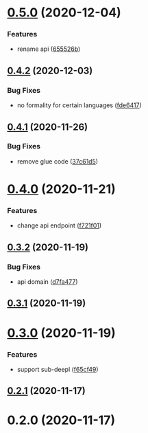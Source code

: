 # [0.5.0](https://github.com/geekdada/bob-plugin-deepl-translate/compare/v0.4.2...v0.5.0) (2020-12-04)


### Features

* rename api ([655526b](https://github.com/geekdada/bob-plugin-deepl-translate/commit/655526b410e6c3690b595633a868d149776cfc26))



## [0.4.2](https://github.com/geekdada/bob-plugin-deepl-translate/compare/v0.4.1...v0.4.2) (2020-12-03)


### Bug Fixes

* no formality for certain languages ([fde6417](https://github.com/geekdada/bob-plugin-deepl-translate/commit/fde6417c38424d8b55adae2be01187db78829095))



## [0.4.1](https://github.com/geekdada/bob-plugin-deepl-translate/compare/v0.4.0...v0.4.1) (2020-11-26)


### Bug Fixes

* remove glue code ([37c61d5](https://github.com/geekdada/bob-plugin-deepl-translate/commit/37c61d58db210958a67318a49dfe69c6075a6eb9))



# [0.4.0](https://github.com/geekdada/bob-plugin-deepl-translate/compare/v0.3.2...v0.4.0) (2020-11-21)


### Features

* change api endpoint ([f721f01](https://github.com/geekdada/bob-plugin-deepl-translate/commit/f721f0146d1a66e9528ac72704351c470d9dd691))



## [0.3.2](https://github.com/geekdada/bob-plugin-deepl-translate/compare/v0.3.1...v0.3.2) (2020-11-19)


### Bug Fixes

* api domain ([d7fa477](https://github.com/geekdada/bob-plugin-deepl-translate/commit/d7fa477099b6e0133b30652dfefd666ab4ebbdcc))



## [0.3.1](https://github.com/geekdada/bob-plugin-deepl-translate/compare/v0.3.0...v0.3.1) (2020-11-19)



# [0.3.0](https://github.com/geekdada/bob-plugin-deepl-translate/compare/v0.2.1...v0.3.0) (2020-11-19)


### Features

* support sub-deepl ([f65cf49](https://github.com/geekdada/bob-plugin-deepl-translate/commit/f65cf49dc4a50cef076a93f2f007ddf7ecc74fcb))



## [0.2.1](https://github.com/geekdada/bob-plugin-deepl-translate/compare/v0.2.0...v0.2.1) (2020-11-17)



# 0.2.0 (2020-11-17)



